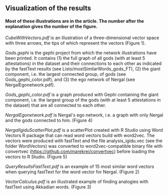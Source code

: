 ## Visualization of the results
#### Most of these illustrations are in the article. The number after the explanation gives the number of the figure.

*CubeWithVectors.pdf* is an illustration of a three-dimensional vector space with three arrows, the tips of which represent the vectors (Figure 1).

*Gods.gephi* is the gephi project from which the network illustrations have been printed. It contains (1) the full graph of all gods (with at least 5 attestations) in the dataset and their connections to each other as indicated by the fastText results (see Lists/mostSimilarWords_gods_FT), (2) the giant component, i.e. the largest connected group, of gods (see Gods_gephi_color.pdf), and (3) the ego network of Nergal (see NergalEgonetwork.pdf).

*Gods_gephi_color.pdf* is a graph produced with Gephi containing the giant component, i.e. the largest group of the gods (with at least 5 attestations in the dataset) that are all connected to each other.

*NergalEgonetwork.pdf* is Nergal's ego network, i.e. a graph with only Nergal and the gods connected to him. (Figure 4)

*NergalIgiduScatterPlot.pdf* is a scatterPlot created with R Studio using Word Vectors R package that can read word vectors build with word2vec. The vectors were produced with fastText and the file analysis_igidu.vec (see the folder WordVectors) was converted to word2vec-compatible binary file with convertvec (https://github.com/marekrei/convertvec) before loading the vectors to R Studio. (Figure 5)

*QueryResultsFastText.pdf* is an example of 15 most similar word vectors when querying fastText for the word vector for Nergal. (Figure 2)

*VectorCalculus.pdf* is an illustrated example of finding analogies with fastText using Akkadian words. (Figure 3)

